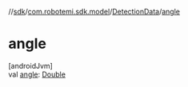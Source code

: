 //[sdk](../../../index.md)/[com.robotemi.sdk.model](../index.md)/[DetectionData](index.md)/[angle](angle.md)

# angle

[androidJvm]\
val [angle](angle.md): [Double](https://kotlinlang.org/api/latest/jvm/stdlib/kotlin/-double/index.html)
